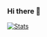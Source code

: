 ### Hi there 👋

<!--
**aescobarr/aescobarr** is a ✨ _special_ ✨ repository because its `README.md` (this file) appears on your GitHub profile.

Here are some ideas to get you started:

- 🔭 I’m currently working on ...
- 🌱 I’m currently learning ...
- 👯 I’m looking to collaborate on ...
- 🤔 I’m looking for help with ...
- 💬 Ask me about ...
- 📫 How to reach me: ...
- 😄 Pronouns: ...
- ⚡ Fun fact: ...
-->

[![Stats](https://github-readme-stats.vercel.app/api?username=aescobarr)](https://github.com/anuraghazra/github-readme-stats)

